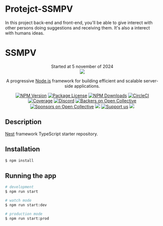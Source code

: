 # Protejct-SSMPV
In this project back-end and front-end, you'll be able to give interect with other persons doing suggestions and receiving them. It's also a interect with humans ideas.  

<h1>SSMPV</h1>

<p align="center">
   Started at 5 november of 2024
   <br>
   <img src="https://img.shields.io/static/v1?label=STATUS&message=Developing&color=RED&style=for-the-badge" #vitrinedev/>
</p>


[circleci-image]: https://img.shields.io/circleci/build/github/nestjs/nest/master?token=abc123def456
[circleci-url]: https://circleci.com/gh/nestjs/nest

  <p align="center">A progressive <a href="http://nodejs.org" target="_blank">Node.js</a> framework for building efficient and scalable server-side applications.</p>
    <p align="center">
<a href="https://www.youtube.com/watch?v=6POZlJAZsok" target="_blank"><img src="https://img.shields.io/npm/v/@nestjs/core.svg" alt="NPM Version" /></a>
<a href="https://www.youtube.com/watch?v=6POZlJAZsok" target="_blank"><img src="https://img.shields.io/npm/l/@nestjs/core.svg" alt="Package License" /></a>
<a href="https://www.youtube.com/watch?v=6POZlJAZsok" target="_blank"><img src="https://img.shields.io/npm/dm/@nestjs/common.svg" alt="NPM Downloads" /></a>
<a href="https://www.youtube.com/watch?v=6POZlJAZsok" target="_blank"><img src="https://img.shields.io/circleci/build/github/nestjs/nest/master" alt="CircleCI" /></a>
<a href="https://www.youtube.com/watch?v=6POZlJAZsok" target="_blank"><img src="https://coveralls.io/repos/github/nestjs/nest/badge.svg?branch=master#9" alt="Coverage" /></a>
<a href="https://www.youtube.com/watch?v=6POZlJAZsok" target="_blank"><img src="https://img.shields.io/badge/discord-online-brightgreen.svg" alt="Discord"/></a>
<a href="https://www.youtube.com/watch?v=6POZlJAZsok" target="_blank"><img src="https://opencollective.com/nest/backers/badge.svg" alt="Backers on Open Collective" /></a>
<a href="https://www.youtube.com/watch?v=6POZlJAZsok" target="_blank"><img src="https://opencollective.com/nest/sponsors/badge.svg" alt="Sponsors on Open Collective" /></a>
  <a href="https://www.youtube.com/watch?v=6POZlJAZsok" target="_blank"><img src="https://img.shields.io/badge/Donate-PayPal-ff3f59.svg"/></a>
    <a href="https://opencollective.com/nest#sponsor"  target="_blank"><img src="https://img.shields.io/badge/Support%20us-Open%20Collective-41B883.svg" alt="Support us"></a>
  <a href="https://www.youtube.com/watch?v=6POZlJAZsok" target="_blank"><img src="https://img.shields.io/twitter/follow/nestframework.svg?style=social&label=Follow"></a>
</p>
  <!--[![Backers on Open Collective](https://opencollective.com/nest/backers/badge.svg)](https://opencollective.com/nest#backer)
  [![Sponsors on Open Collective](https://opencollective.com/nest/sponsors/badge.svg)](https://opencollective.com/nest#sponsor)-->

## Description

[Nest](https://github.com/nestjs/nest) framework TypeScript starter repository.

## Installation

```bash
$ npm install
```

## Running the app

```bash
# development
$ npm run start

# watch mode
$ npm run start:dev

# production mode
$ npm run start:prod
```
